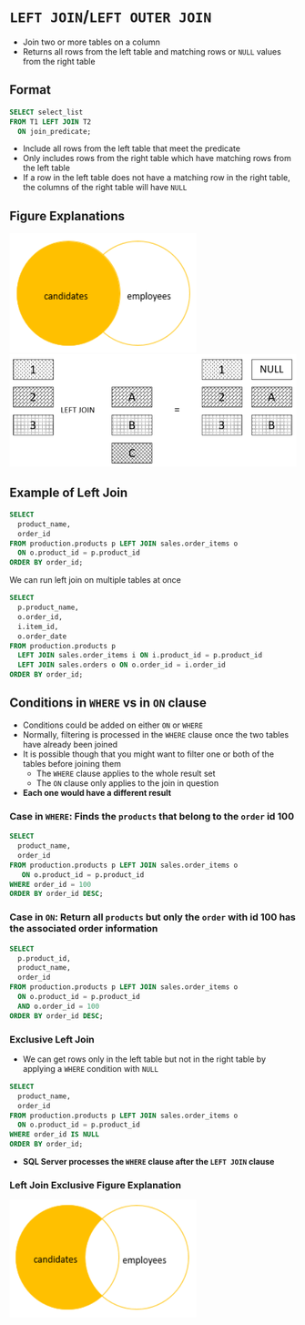 # `LEFT JOIN`/`LEFT OUTER JOIN`

- Join two or more tables on a column
- Returns all rows from the left table and matching rows or `NULL` values from the right table

## Format

```sql
SELECT select_list
FROM T1 LEFT JOIN T2 
  ON join_predicate;
```

- Include all rows from the left table that meet the predicate
- Only includes rows from the right table which have matching rows from the left table
- If a row in the left table does not have a matching row in the right table, the columns of the right table will have `NULL`

## Figure Explanations

<img src="../../figures/venn-diagram-left-join.png">
<img src="../../figures/left-join-explanation.png">

## Example of Left Join

```sql
SELECT
  product_name,
  order_id
FROM production.products p LEFT JOIN sales.order_items o 
  ON o.product_id = p.product_id
ORDER BY order_id;
```

We can run left join on multiple tables at once

```sql
SELECT
  p.product_name,
  o.order_id,
  i.item_id,
  o.order_date
FROM production.products p 
  LEFT JOIN sales.order_items i ON i.product_id = p.product_id
  LEFT JOIN sales.orders o ON o.order_id = i.order_id
ORDER BY order_id;
```

## Conditions in `WHERE` vs in `ON` clause

- Conditions could be added on either `ON` or `WHERE`
- Normally, filtering is processed in the `WHERE` clause once the two tables have already been joined
- It is possible though that you might want to filter one or both of the tables before joining them
  - The `WHERE` clause applies to the whole result set
  - The `ON` clause only applies to the join in question
- **Each one would have a different result**

### Case in `WHERE`: Finds the `products` that belong to the `order` id 100

```sql
SELECT
  product_name,
  order_id
FROM production.products p LEFT JOIN sales.order_items o 
   ON o.product_id = p.product_id
WHERE order_id = 100
ORDER BY order_id DESC;
```

### Case in `ON`: Return all `products` but only the `order` with id 100 has the associated order information

```sql
SELECT
  p.product_id,
  product_name,
  order_id
FROM production.products p LEFT JOIN sales.order_items o 
  ON o.product_id = p.product_id 
  AND o.order_id = 100
ORDER BY order_id DESC;
```

### Exclusive Left Join

- We can get rows only in the left table but not in the right table by applying a `WHERE` condition with `NULL`

```sql
SELECT
  product_name,
  order_id
FROM production.products p LEFT JOIN sales.order_items o 
  ON o.product_id = p.product_id
WHERE order_id IS NULL
ORDER BY order_id;
```

- **SQL Server processes the `WHERE` clause after the `LEFT JOIN` clause**

### Left Join Exclusive Figure Explanation

<img src="../../figures/venn-diagram-exclusive-left-join.png">
